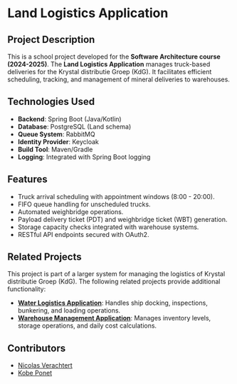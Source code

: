 # Land Logistics Application

## Project Description
This is a school project developed for the **Software Architecture course (2024-2025)**. The **Land Logistics Application** manages truck-based deliveries for the Krystal distributie Groep (KdG). It facilitates efficient scheduling, tracking, and management of mineral deliveries to warehouses.

## Technologies Used
- **Backend**: Spring Boot (Java/Kotlin)
- **Database**: PostgreSQL (Land schema)
- **Queue System**: RabbitMQ
- **Identity Provider**: Keycloak
- **Build Tool**: Maven/Gradle
- **Logging**: Integrated with Spring Boot logging

## Features
- Truck arrival scheduling with appointment windows (8:00 - 20:00).
- FIFO queue handling for unscheduled trucks.
- Automated weighbridge operations.
- Payload delivery ticket (PDT) and weighbridge ticket (WBT) generation.
- Storage capacity checks integrated with warehouse systems.
- RESTful API endpoints secured with OAuth2.

## Related Projects
This project is part of a larger system for managing the logistics of Krystal distributie Groep (KdG). The following related projects provide additional functionality:
- **[Water Logistics Application](https://github.com/softtagz-sys/sa-water)**: Handles ship docking, inspections, bunkering, and loading operations.
- **[Warehouse Management Application](https://github.com/softtagz-sys/sa-warehouse)**: Manages inventory levels, storage operations, and daily cost calculations.

## Contributors
- [Nicolas Verachtert](https://github.com/NicolasVerachtert)
- [Kobe Ponet](https://github.com/softtagz-sys)
